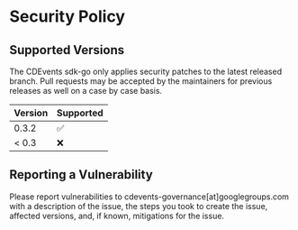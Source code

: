 # Security Policy

## Supported Versions

The CDEvents sdk-go only applies security patches to the latest released branch.
Pull requests may be accepted by the maintainers for previous releases as well on a case by case basis.

| Version | Supported          |
| ------- | ------------------ |
| 0.3.2   | :white_check_mark: |
| < 0.3   | :x:                |


## Reporting a Vulnerability

Please report vulnerabilities to cdevents-governance[at]googlegroups.com with a description of the issue, the steps you took to create the issue, affected versions, and, if known, mitigations for the issue.
